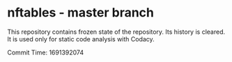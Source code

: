 # nftables - master branch

This repository contains frozen state of the repository.
Its history is cleared. It is used only for static code
analysis with Codacy.

Commit Time: 1691392074